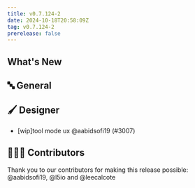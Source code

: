 ```yaml
---
title: v0.7.124-2
date: 2024-10-18T20:58:09Z
tag: v0.7.124-2
prerelease: false
---
```


## What's New
## 🔤 General
## 🖌️ Designer

- [wip]tool mode ux @aabidsofi19 (#3007)

## 👨🏽‍💻 Contributors

Thank you to our contributors for making this release possible:
@aabidsofi19, @l5io and @leecalcote
